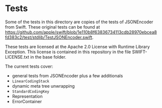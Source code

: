 #  Tests

Some of the tests in this directory are copies of the tests of JSONEncoder from Swift.
These original tests can be found at https://github.com/apple/swift/blob/1e110b8f63836734113cdb28970ebcea8fd383c2/test/stdlib/TestJSONEncoder.swift.

These tests are licensed at the Apache 2.0 License with Runtime Library Exception. This license is contained in this repository in the file SWIFT-LICENSE.txt in the base folder.

The current tests cover:
 * general tests from JSONEncoder plus a few additionals
 *  `LinearCodingStack`
 * dynamic meta tree unwrapping
 * `StandardCodingKey` 
 * Representation
 * ErrorContainer
